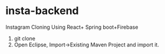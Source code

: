 # insta-backend

Instagram Cloning Using React+ Spring boot+Firebase



1. git clone 
2. Open Eclipse, Import->Existing Maven Project and import it.


